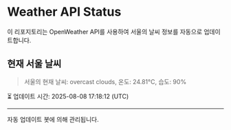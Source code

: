 
# Weather API Status

이 리포지토리는 OpenWeather API를 사용하여 서울의 날씨 정보를 자동으로 업데이트합니다.

## 현재 서울 날씨
> 서울의 현재 날씨: overcast clouds, 온도: 24.81°C, 습도: 90%

⏳ 업데이트 시간: 2025-08-08 17:18:12 (UTC)

---
자동 업데이트 봇에 의해 관리됩니다.
